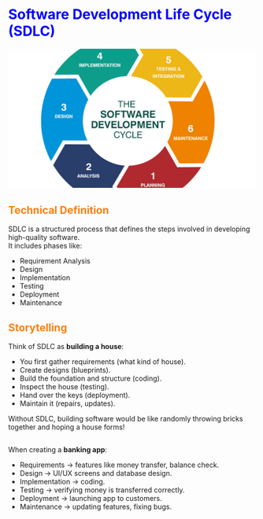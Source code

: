 <h1 style="color:blue;"><strong>Software Development Life Cycle (SDLC) </strong></h1>

![](images/SDLC.png)

<h2 style="color:#ff7f0e;"><strong>Technical Definition</strong></h2>

SDLC is a structured process that defines the steps involved in developing high-quality software.  
It includes phases like:  
- Requirement Analysis  
- Design  
- Implementation  
- Testing  
- Deployment  
- Maintenance  

<h2 style="color:#ff7f0e;"><strong>Storytelling</strong></h2>
  
Think of SDLC as **building a house**:  
- You first gather requirements (what kind of house).  
- Create designs (blueprints).  
- Build the foundation and structure (coding).  
- Inspect the house (testing).  
- Hand over the keys (deployment).  
- Maintain it (repairs, updates).  

Without SDLC, building software would be like randomly throwing bricks together and hoping a house forms!  

<h2 style="color:#ff7f0e;"><Real-World Situation</strong></h2>

When creating a **banking app**:  
- Requirements → features like money transfer, balance check.  
- Design → UI/UX screens and database design.  
- Implementation → coding.  
- Testing → verifying money is transferred correctly.  
- Deployment → launching app to customers.  
- Maintenance → updating features, fixing bugs.  


